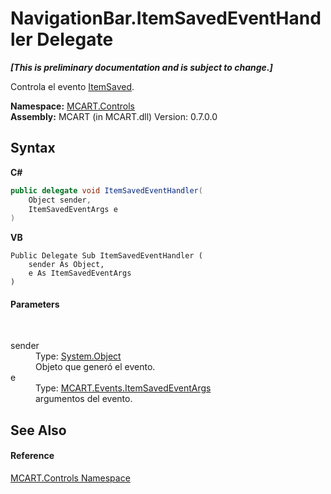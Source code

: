 # NavigationBar.ItemSavedEventHandler Delegate
 _**\[This is preliminary documentation and is subject to change.\]**_

Controla el evento <a href="5bd385d7-e08f-871f-32ab-fd3f11569f15">ItemSaved</a>.

**Namespace:**&nbsp;<a href="1c9d7a8e-81d4-838a-f87d-7379b253b6ce">MCART.Controls</a><br />**Assembly:**&nbsp;MCART (in MCART.dll) Version: 0.7.0.0

## Syntax

**C#**<br />
``` C#
public delegate void ItemSavedEventHandler(
	Object sender,
	ItemSavedEventArgs e
)
```

**VB**<br />
``` VB
Public Delegate Sub ItemSavedEventHandler ( 
	sender As Object,
	e As ItemSavedEventArgs
)
```


#### Parameters
&nbsp;<dl><dt>sender</dt><dd>Type: <a href="http://msdn2.microsoft.com/es-es/library/e5kfa45b" target="_blank">System.Object</a><br />Objeto que generó el evento.</dd><dt>e</dt><dd>Type: <a href="35a9f2b7-6d2c-07ea-2b09-3e55734f191d">MCART.Events.ItemSavedEventArgs</a><br />argumentos del evento.</dd></dl>

## See Also


#### Reference
<a href="1c9d7a8e-81d4-838a-f87d-7379b253b6ce">MCART.Controls Namespace</a><br />